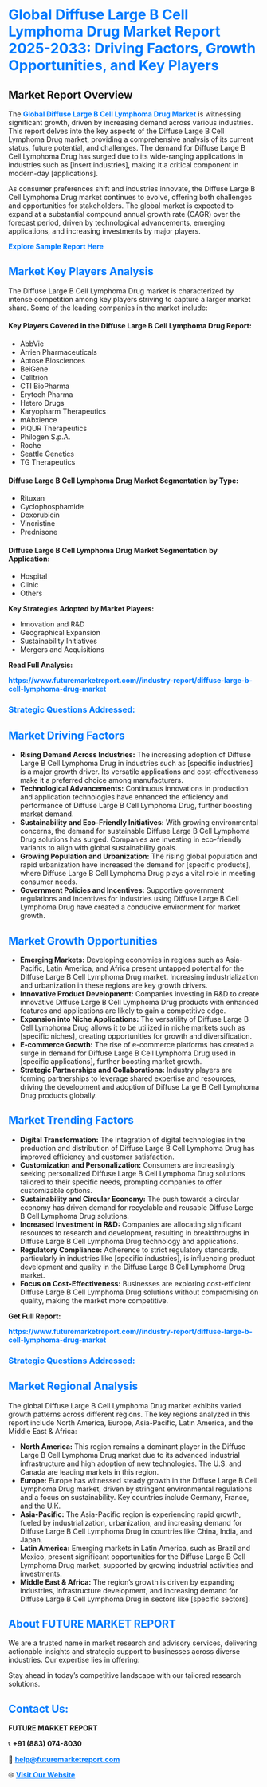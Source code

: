 <h1 style="color: #007BFF;">Global Diffuse Large B Cell Lymphoma Drug Market Report 2025-2033: Driving Factors, Growth Opportunities, and Key Players</h1>

<section id="overview">
<h2>Market Report Overview</h2>
<p>The <a href="https://www.futuremarketreport.com//industry-report/diffuse-large-b-cell-lymphoma-drug-market" style="color: #007BFF; text-decoration: none;"><strong>Global Diffuse Large B Cell Lymphoma Drug Market</strong></a> is witnessing significant growth, driven by increasing demand across various industries. This report delves into the key aspects of the Diffuse Large B Cell Lymphoma Drug market, providing a comprehensive analysis of its current status, future potential, and challenges. The demand for Diffuse Large B Cell Lymphoma Drug has surged due to its wide-ranging applications in industries such as [insert industries], making it a critical component in modern-day [applications].</p>
<p>As consumer preferences shift and industries innovate, the Diffuse Large B Cell Lymphoma Drug market continues to evolve, offering both challenges and opportunities for stakeholders. The global market is expected to expand at a substantial compound annual growth rate (CAGR) over the forecast period, driven by technological advancements, emerging applications, and increasing investments by major players.</p>
</section>

<section id="overview">
<p><a href="https://www.futuremarketreport.com//request-sample/reportId=54977" style="color: #007BFF; text-decoration: none;"><strong>Explore Sample Report Here</strong></a></p>
</section>

<section id="key-players">
<h2 style="color: #007BFF;">Market Key Players Analysis</h2>
<p>The Diffuse Large B Cell Lymphoma Drug market is characterized by intense competition among key players striving to capture a larger market share. Some of the leading companies in the market include:</p>
<h4>Key Players Covered in the Diffuse Large B Cell Lymphoma Drug Report:</h4>
<ul><li>AbbVie</li><li>Arrien Pharmaceuticals</li><li>Aptose Biosciences</li><li>BeiGene</li><li>Celltrion</li><li>CTI BioPharma</li><li>Erytech Pharma</li><li>Hetero Drugs</li><li>Karyopharm Therapeutics</li><li>mAbxience</li><li>PIQUR Therapeutics</li><li>Philogen S.p.A.</li><li>Roche</li><li>Seattle Genetics</li><li>TG Therapeutics</li></ul>
<h4>Diffuse Large B Cell Lymphoma Drug Market Segmentation by Type:</h4>
<ul><li>Rituxan</li><li>Cyclophosphamide</li><li>Doxorubicin</li><li>Vincristine</li><li>Prednisone</li></ul>

<h4>Diffuse Large B Cell Lymphoma Drug Market Segmentation by Application:</h4>
<ul><li>Hospital</li><li>Clinic</li><li>Others</li></ul>
<p><strong>Key Strategies Adopted by Market Players:</strong></p>
<ul>
<li>Innovation and R&D</li>
<li>Geographical Expansion</li>
<li>Sustainability Initiatives</li>
<li>Mergers and Acquisitions</li>
</ul>
</section>

<section>
<p><strong>Read Full Analysis: </strong></p><a href="https://www.futuremarketreport.com//industry-report/diffuse-large-b-cell-lymphoma-drug-market" style="color: #007BFF; text-decoration: none;"><strong>https://www.futuremarketreport.com//industry-report/diffuse-large-b-cell-lymphoma-drug-market</strong></a>
<h3 style="color: #007BFF;">Strategic Questions Addressed:</h3>
</section>

<section id="driving-factors">
<h2 style="color: #007BFF;">Market Driving Factors</h2>
<ul>
<li><strong>Rising Demand Across Industries:</strong> The increasing adoption of Diffuse Large B Cell Lymphoma Drug in industries such as [specific industries] is a major growth driver. Its versatile applications and cost-effectiveness make it a preferred choice among manufacturers.</li>
<li><strong>Technological Advancements:</strong> Continuous innovations in production and application technologies have enhanced the efficiency and performance of Diffuse Large B Cell Lymphoma Drug, further boosting market demand.</li>
<li><strong>Sustainability and Eco-Friendly Initiatives:</strong> With growing environmental concerns, the demand for sustainable Diffuse Large B Cell Lymphoma Drug solutions has surged. Companies are investing in eco-friendly variants to align with global sustainability goals.</li>
<li><strong>Growing Population and Urbanization:</strong> The rising global population and rapid urbanization have increased the demand for [specific products], where Diffuse Large B Cell Lymphoma Drug plays a vital role in meeting consumer needs.</li>
<li><strong>Government Policies and Incentives:</strong> Supportive government regulations and incentives for industries using Diffuse Large B Cell Lymphoma Drug have created a conducive environment for market growth.</li>
</ul>
</section>

<section id="growth-opportunities">
<h2 style="color: #007BFF;">Market Growth Opportunities</h2>
<ul>
<li><strong>Emerging Markets:</strong> Developing economies in regions such as Asia-Pacific, Latin America, and Africa present untapped potential for the Diffuse Large B Cell Lymphoma Drug market. Increasing industrialization and urbanization in these regions are key growth drivers.</li>
<li><strong>Innovative Product Development:</strong> Companies investing in R&D to create innovative Diffuse Large B Cell Lymphoma Drug products with enhanced features and applications are likely to gain a competitive edge.</li>
<li><strong>Expansion into Niche Applications:</strong> The versatility of Diffuse Large B Cell Lymphoma Drug allows it to be utilized in niche markets such as [specific niches], creating opportunities for growth and diversification.</li>
<li><strong>E-commerce Growth:</strong> The rise of e-commerce platforms has created a surge in demand for Diffuse Large B Cell Lymphoma Drug used in [specific applications], further boosting market growth.</li>
<li><strong>Strategic Partnerships and Collaborations:</strong> Industry players are forming partnerships to leverage shared expertise and resources, driving the development and adoption of Diffuse Large B Cell Lymphoma Drug products globally.</li>
</ul>
</section>

<section id="trending-factors">
<h2 style="color: #007BFF;">Market Trending Factors</h2>
<ul>
<li><strong>Digital Transformation:</strong> The integration of digital technologies in the production and distribution of Diffuse Large B Cell Lymphoma Drug has improved efficiency and customer satisfaction.</li>
<li><strong>Customization and Personalization:</strong> Consumers are increasingly seeking personalized Diffuse Large B Cell Lymphoma Drug solutions tailored to their specific needs, prompting companies to offer customizable options.</li>
<li><strong>Sustainability and Circular Economy:</strong> The push towards a circular economy has driven demand for recyclable and reusable Diffuse Large B Cell Lymphoma Drug solutions.</li>
<li><strong>Increased Investment in R&D:</strong> Companies are allocating significant resources to research and development, resulting in breakthroughs in Diffuse Large B Cell Lymphoma Drug technology and applications.</li>
<li><strong>Regulatory Compliance:</strong> Adherence to strict regulatory standards, particularly in industries like [specific industries], is influencing product development and quality in the Diffuse Large B Cell Lymphoma Drug market.</li>
<li><strong>Focus on Cost-Effectiveness:</strong> Businesses are exploring cost-efficient Diffuse Large B Cell Lymphoma Drug solutions without compromising on quality, making the market more competitive.</li>
</ul>
</section>

<section>
<p><strong>Get Full Report: </strong></p><a href="https://www.futuremarketreport.com//industry-report/diffuse-large-b-cell-lymphoma-drug-market" style="color: #007BFF; text-decoration: none;"><strong>https://www.futuremarketreport.com//industry-report/diffuse-large-b-cell-lymphoma-drug-market</strong></a>
<h3 style="color: #007BFF;">Strategic Questions Addressed:</h3>
</section>


<section id="regional-analysis">
<h2 style="color: #007BFF;">Market Regional Analysis</h2>
<p>The global Diffuse Large B Cell Lymphoma Drug market exhibits varied growth patterns across different regions. The key regions analyzed in this report include North America, Europe, Asia-Pacific, Latin America, and the Middle East & Africa:</p>
<ul>
<li><strong>North America:</strong> This region remains a dominant player in the Diffuse Large B Cell Lymphoma Drug market due to its advanced industrial infrastructure and high adoption of new technologies. The U.S. and Canada are leading markets in this region.</li>
<li><strong>Europe:</strong> Europe has witnessed steady growth in the Diffuse Large B Cell Lymphoma Drug market, driven by stringent environmental regulations and a focus on sustainability. Key countries include Germany, France, and the U.K.</li>
<li><strong>Asia-Pacific:</strong> The Asia-Pacific region is experiencing rapid growth, fueled by industrialization, urbanization, and increasing demand for Diffuse Large B Cell Lymphoma Drug in countries like China, India, and Japan.</li>
<li><strong>Latin America:</strong> Emerging markets in Latin America, such as Brazil and Mexico, present significant opportunities for the Diffuse Large B Cell Lymphoma Drug market, supported by growing industrial activities and investments.</li>
<li><strong>Middle East & Africa:</strong> The region’s growth is driven by expanding industries, infrastructure development, and increasing demand for Diffuse Large B Cell Lymphoma Drug in sectors like [specific sectors].</li>
</ul>
</section>

<footer>
<h2 style="color: #007BFF;">About FUTURE MARKET REPORT</h2>
<p>We are a trusted name in market research and advisory services, delivering actionable insights and strategic support to businesses across diverse industries. Our expertise lies in offering:</p>

<p>Stay ahead in today’s competitive landscape with our tailored research solutions.</p>

<h2 style="color: #007BFF;">Contact Us:</h2>
<p><strong>FUTURE MARKET REPORT</strong></p>
<p>📞 <strong>+91 (883) 074-8030</strong></p>
<p>📧 <strong><a href="mailto:help@futuremarketreport.com" style="color: #007BFF;">help@futuremarketreport.com</a></strong></p>
<p>🌐 <strong><a href="https://www.futuremarketreport.com/" style="color: #007BFF;">Visit Our Website</a></strong></p>
</footer>